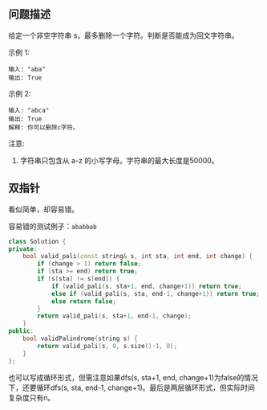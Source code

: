 ## 问题描述

给定一个非空字符串 s，最多删除一个字符。判断是否能成为回文字符串。

示例 1:
```
输入: "aba"
输出: True
```
示例 2:
```
输入: "abca"
输出: True
解释: 你可以删除c字符。
```
注意:

1. 字符串只包含从 a-z 的小写字母。字符串的最大长度是50000。

## 双指针

看似简单，却容易错。

容易错的测试例子：`ababbab`

```cpp
class Solution {
private:
    bool valid_pali(const string& s, int sta, int end, int change) {
        if (change > 1) return false;
        if (sta >= end) return true;
        if (s[sta] != s[end]) {
            if (valid_pali(s, sta+1, end, change+1)) return true;
            else if (valid_pali(s, sta, end-1, change+1)) return true;
            else return false;
        } 
        return valid_pali(s, sta+1, end-1, change);
    }
public:
    bool validPalindrome(string s) {
        return valid_pali(s, 0, s.size()-1, 0);
    }
};
```

也可以写成循环形式，但需注意如果dfs(s, sta+1, end, change+1)为false的情况下，还要循环dfs(s, sta, end-1, change+1)。最后是两层循环形式，但实际时间复杂度只有n。

